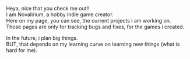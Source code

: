 Heya, nice that you check me out!!  
I am Novalirium, a hobby indie game creator.  
Here on my page, you can see, the current projects i am working on.  
Those pages are only for tracking bugs and fixes, for the games i created.  
  
In the future, i plan big things.   
BUT, that depends on my learning curve on learning new things (what is hard for me).
